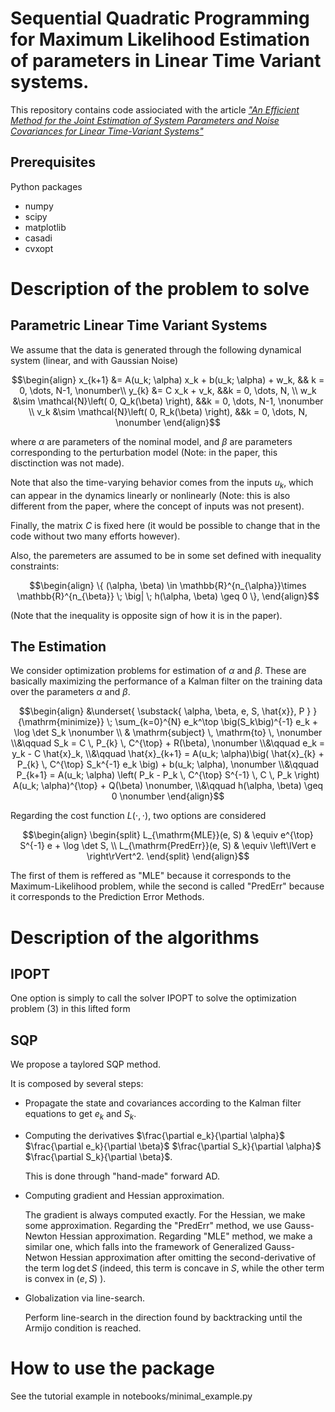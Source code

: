 # Sequential Quadratic Programming for Maximum Likelihood Estimation of parameters in Linear Time Variant systems.
This repository contains code assiociated with the article [_"An Efficient Method for the Joint Estimation of System Parameters and
Noise Covariances for Linear Time-Variant Systems"_](https://arxiv.org/pdf/2211.12302.pdf)

## Prerequisites

Python packages

- numpy
- scipy
- matplotlib
- casadi
- cvxopt


# Description of the problem to solve

## Parametric Linear Time Variant Systems

We assume that the data is generated through the following dynamical system (linear, and with Gaussian Noise)

```math
\begin{align}
			x_{k+1} &= A(u_k; \alpha) x_k + b(u_k; \alpha) + w_k, && k = 0, \dots, N-1, \nonumber\\
			y_{k} &= C x_k + v_k, &&k = 0, \dots, N, \\
			w_k &\sim \mathcal{N}\left( 0, Q_k(\beta) \right), &&k = 0, \dots, N-1,  \nonumber \\
			v_k &\sim \mathcal{N}\left( 0, R_k(\beta) \right), &&k = 0, \dots, N,  \nonumber 
\end{align}
```

where $\alpha$ are parameters of the nominal model, and $\beta$ are parameters corresponding to the perturbation model (Note: in the paper, this disctinction was not made).

Note that also the time-varying behavior comes from the inputs $u_k$, which can appear in the dynamics linearly or nonlinearly (Note: this is also different from the paper, where the concept of inputs was not present).

Finally, the matrix $C$ is fixed here (it would be possible to change that in the code without two many efforts however).

Also, the paremeters are assumed to be in some set defined with inequality constraints:
```math
\begin{align}
	\{ (\alpha, \beta) \in \mathbb{R}^{n_{\alpha}}\times \mathbb{R}^{n_{\beta}}  \; \big| \; h(\alpha, \beta) \geq 0 \},
\end{align}
```

(Note that the inequality is opposite sign of how it is in the paper).

## The Estimation

We consider optimization problems for estimation of $\alpha$ and $\beta$.
These are basically maximizing the performance of a Kalman filter on the training data over the parameters $\alpha$ and $\beta$.


```math
\begin{align}
		&\underset{ \substack{
				\alpha, \beta, e, S,
				\hat{x}}, P
			}
		}{\mathrm{minimize}} \; \sum_{k=0}^{N} e_k^\top \big(S_k\big)^{-1} e_k + \log \det S_k \nonumber \\
		& \mathrm{subject}  \, \mathrm{to} \, \nonumber
		\\&\qquad
		S_k = C \, P_{k} \, C^{\top} + R(\beta), \nonumber
		\\&\qquad
		e_k = y_k - C \hat{x}_k,
		\\&\qquad
		\hat{x}_{k+1} = A(u_k; \alpha)\big( \hat{x}_{k} + P_{k} \, C^{\top} S_k^{-1} e_k \big) + b(u_k; \alpha), \nonumber
		\\&\qquad
		P_{k+1} = A(u_k; \alpha) \left(  P_k - P_k \, C^{\top} S^{-1} \, C \, P_k  \right) A(u_k; \alpha)^{\top} + Q(\beta) \nonumber,
        \\&\qquad
        h(\alpha, \beta) \geq 0 \nonumber
	\end{align}
```


Regarding the cost function $L(\cdot, \cdot)$, two options are considered
```math
\begin{align}
		\begin{split}
			L_{\mathrm{MLE}}(e, S) & \equiv e^{\top} S^{-1} e + \log \det S, \\
			L_{\mathrm{PredErr}}(e, S) & \equiv \left\lVert e \right\rVert^2.
		\end{split}
	\end{align}
```
The first of them is reffered as "MLE" because it corresponds to the Maximum-Likelihood problem, while the second is called "PredErr" because it corresponds to the Prediction Error Methods.

# Description of the algorithms

## IPOPT
One option is simply to call the solver IPOPT to solve the optimization problem (3) in this lifted form

## SQP

We propose a taylored SQP method.

It is composed by several steps:

- Propagate the state and covariances according to the Kalman filter equations to get $e_k$ and $S_k$.
- Computing the derivatives
    $\frac{\partial e_k}{\partial \alpha}$
    $\frac{\partial e_k}{\partial \beta}$
    $\frac{\partial S_k}{\partial \alpha}$
    $\frac{\partial S_k}{\partial \beta}$.

    This is done through "hand-made" forward AD.
- Computing gradient and Hessian approximation. 
   
    The gradient is always computed exactly. For the Hessian, we make some approximation.
    Regarding the "PredErr" method, we use Gauss-Newton Hessian approximation.
    Regarding "MLE" method, we make a similar one, which falls into the framework of Generalized Gauss-Netwon Hessian approximation after omitting the second-derivative of the term $\log \det S$ (indeed, this term is concave in $S$, while the other term is convex in $\left( e, S \right)$  ).
- Globalization via line-search. 
  
  Perform line-search in the direction found by backtracking until the Armijo condition is reached. 

# How to use the package

See the tutorial example in notebooks/minimal_example.py

